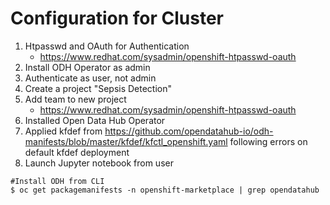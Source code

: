 # Configuration for Cluster

1. Htpasswd and OAuth for Authentication
    - https://www.redhat.com/sysadmin/openshift-htpasswd-oauth
1. Install ODH Operator as admin   
1. Authenticate as user, not admin   
1. Create a project "Sepsis Detection"
1. Add team to new project 
    - https://www.redhat.com/sysadmin/openshift-htpasswd-oauth
1. Installed Open Data Hub Operator
1. Applied kfdef from https://github.com/opendatahub-io/odh-manifests/blob/master/kfdef/kfctl_openshift.yaml following errors on default kfdef deployment
1. Launch Jupyter notebook from user
```
#Install ODH from CLI
$ oc get packagemanifests -n openshift-marketplace | grep opendatahub
```   